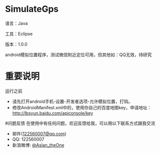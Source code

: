 # SimulateGps

语言：Java

工具：Eclipse

版本：1.0.0

android模拟位置程序，测试微信附近定位可用，但其他如：QQ无效，待研究

# 重要说明
运行之前

* 请先打开android手机-设置-开发者选项-允许模拟位置，打钩。
* 修改AndroidManifest.xml中的，使用你自己的百度地图key，申请地址：http://lbsyun.baidu.com/apiconsole/key

#问题反馈
在使用中有任何问题，欢迎反馈给我，可以用以下联系方式跟我交流

* 邮件(122560007@qq.com)
* QQ: 122560007
* 新浪微博: [@Aslan_theOne](http://weibo.com/alsnahcne)
